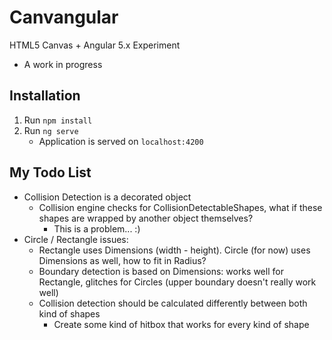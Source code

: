# Canvangular
 
HTML5 Canvas + Angular 5.x Experiment
- A work in progress
 
## Installation
 
1. Run `npm install`
2. Run `ng serve`
    - Application is served on `localhost:4200`
    
    
## My Todo List
- Collision Detection is a decorated object
    - Collision engine checks for CollisionDetectableShapes, what if these shapes are wrapped by another object themselves?
        - This is a problem... :)
- Circle / Rectangle issues:
    - Rectangle uses Dimensions (width - height). 
    Circle (for now) uses Dimensions as well, how to fit in Radius?
    - Boundary detection is based on Dimensions: works well for Rectangle, 
    glitches for Circles (upper boundary doesn't really work well)
    - Collision detection should be calculated differently between both kind of shapes
        - Create some kind of hitbox that works for every kind of shape